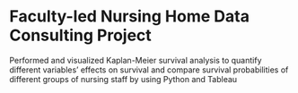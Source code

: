 # Faculty-led Nursing Home Data Consulting Project
Performed and visualized Kaplan-Meier survival analysis to quantify different variables’ effects on survival and compare survival probabilities of different groups of nursing staff by using Python and Tableau
